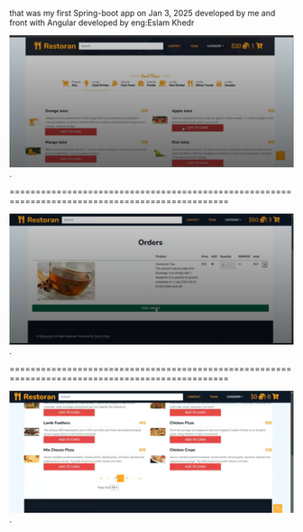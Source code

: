 that was my first Spring-boot app on Jan 3, 2025 developed by me and front with Angular developed by eng:Eslam Khedr

![image alt](https://github.com/yuosef33/Resturant/blob/master/RES1.png?raw=true).

================================================================================================

![image alt](https://github.com/yuosef33/Resturant/blob/master/RES2.png?raw=true).

================================================================================================

![image alt](https://github.com/yuosef33/Resturant/blob/master/RES3.png?raw=true).
